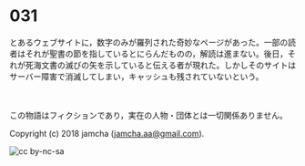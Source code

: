 # 031

とあるウェブサイトに，数字のみが羅列された奇妙なページがあった。一部の読者はそれが聖書の節を指しているとにらんだものの，解読は進まない。後日，それが死海文書の滅びの矢を示していると伝える者が現れた。しかしそのサイトはサーバー障害で消滅してしまい，キャッシュも残されていないという。  

<br>  
<br>  
この物語はフィクションであり，実在の人物・団体とは一切関係ありません。  

Copyright (c) 2018 jamcha (jamcha.aa@gmail.com).  

![cc by-nc-sa](http://i.creativecommons.org/l/by-nc-sa/4.0/88x31.png)
